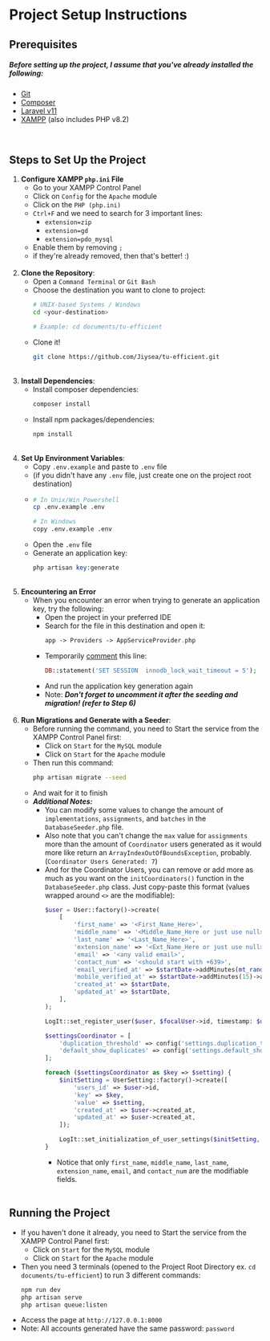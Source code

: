 # Project Setup Instructions

## Prerequisites
##### Before setting up the project, I assume that you've already installed the following:
-   [Git](https://git-scm.com/downloads)
-   [Composer](https://getcomposer.org/download/)
-   [Laravel v11](https://laravel.com/docs/11.x)
-   [XAMPP](https://www.apachefriends.org/download.html) (also includes PHP v8.2)

<br>

## Steps to Set Up the Project

1. **Configure XAMPP `php.ini` File**
    - Go to your XAMPP Control Panel
    - Click on `Config` for the `Apache` module
    - Click on the `PHP (php.ini)`
    - `Ctrl+F` and we need to search for 3 important lines:
        - `extension=zip`
        - `extension=gd`
        - `extension=pdo_mysql` 
    - Enable them by removing ```;```
    - if they're already removed, then that's better! :)
    <br>
2. **Clone the Repository**:
    - Open a `Command Terminal` or `Git Bash`
    - Choose the destination you want to clone to project:
        ```bash
        # UNIX-based Systems / Windows
        cd <your-destination>
        
        # Example: cd documents/tu-efficient
        ```
    - Clone it!
        ```bash
        git clone https://github.com/Jiysea/tu-efficient.git
        ```
    <br>
3. **Install Dependencies**:
    - Install composer dependencies:
        ```bash
        composer install
        ```
    - Install npm packages/dependencies:
        ```bash
        npm install
        ```
    <br>
4. **Set Up Environment Variables**:
    - Copy `.env.example` and paste to `.env` file
    - (if you didn't have any `.env` file, just create one on the project root destination)
    - ```bash
      # In Unix/Win Powershell
      cp .env.example .env

      # In Windows
      copy .env.example .env
    - Open the `.env` file
    - Generate an application key:
        ```php
        php artisan key:generate
        ```
    <br>
5. **Encountering an Error**
    - When you encounter an error when trying to generate an application key, try the following:
        - Open the project in your preferred IDE
        - Search for the file in this destination and open it: 
            ```php
            app -> Providers -> AppServiceProvider.php
            ```
        - Temporarily [comment](https://www.w3schools.com/php/php_comments.asp) this line: 
            ```php
            DB::statement('SET SESSION  innodb_lock_wait_timeout = 5');
            ```
        - And run the application key generation again
        - Note: ***Don't forget to uncomment it after the seeding and migration! (refer to Step 6)***
        <br>
6. **Run Migrations and Generate with a Seeder**:
    - Before running the command, you need to Start the service from the XAMPP Control Panel first:
        - Click on `Start` for the `MySQL` module
        - Click on `Start` for the `Apache` module
    - Then run this command:
        ```bash
        php artisan migrate --seed
        ```
    - And wait for it to finish
    - ***Additional Notes:*** 
        - You can modify some values to change the amount of `implementations`, `assignments`, and `batches` in the `DatabaseSeeder.php` file.
        - Also note that you can't change the `max` value for `assignments` more than the amount of `Coordinator` users generated as it would more like return an `ArrayIndexOutOfBoundsException`, probably. (`Coordinator Users Generated: 7`)
        - And for the Coordinator Users, you can remove or add more as much as you want on the `initCoordinators()` function in the `DatabaseSeeder.php` class. Just copy-paste this format (values wrapped around `<>` are the modifiable):
            ```php
            $user = User::factory()->create(
                [
                    'first_name' => '<First_Name_Here>',
                    'middle_name' => '<Middle_Name_Here or just use null>',
                    'last_name' => '<Last_Name_Here>',
                    'extension_name' => '<Ext_Name_Here or just use null>',
                    'email' => '<any valid email>',
                    'contact_num' => '<should start with +639>',
                    'email_verified_at' => $startDate->addMinutes(mt_rand(5, 10))->addSeconds(mt_rand(1, 59)),
                    'mobile_verified_at' => $startDate->addMinutes(15)->addSeconds(mt_rand(1, 59)),
                    'created_at' => $startDate,
                    'updated_at' => $startDate,
                ],
            );

            LogIt::set_register_user($user, $focalUser->id, timestamp: $user->created_at);

            $settingsCoordinator = [
                'duplication_threshold' => config('settings.duplication_threshold'),
                'default_show_duplicates' => config('settings.default_show_duplicates'),
            ];

            foreach ($settingsCoordinator as $key => $setting) {
                $initSetting = UserSetting::factory()->create([
                    'users_id' => $user->id,
                    'key' => $key,
                    'value' => $setting,
                    'created_at' => $user->created_at,
                    'updated_at' => $user->created_at,
                ]);

                LogIt::set_initialization_of_user_settings($initSetting, 'System', $user->regional_office, $user->field_office, $user->created_at);
            }
            ```
            - Notice that only `first_name`, `middle_name`, `last_name`, `extension_name`, `email`, and `contact_num` are the modifiable fields.
    <br>
## Running the Project
- If you haven't done it already, you need to Start the service from the XAMPP Control Panel first:
    - Click on `Start` for the `MySQL` module
    - Click on `Start` for the `Apache` module
- Then you need 3 terminals (opened to the Project Root Directory ex. `cd documents/tu-efficient`) to run 3 different commands:
    ```bash
    npm run dev
    php artisan serve
    php artisan queue:listen
- Access the page at `http://127.0.0.1:8000`
- Note: All accounts generated have the same password: `password`
<br>

